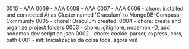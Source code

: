 <!-- VAMBORA! DESENVOLVIDO POR ALLAN SEMEZZATO, FILHO DO INFINITO-->
<!-- FAVOR DECLARAR AS ADIÇÕES FEITAS SEGUINDO O MODELO ABAIXO, -->
<!-- ID DE MUDANÇA <TAB> - <TAB> DESCRIÇÃO DA MUDANÇA    -->


0010    -   AAA
0009    -   AAA
0008    -   AAA
0007    -   AAA
0006    -   chore: installed and connected Atlas Cluster named 'Oraculum' to MongoDB-Compass-Community 
0005    -   chore!: Oraculum created.
0004    -   chore: create and organize project folders
0003    -   chore: .gitignore, nodemon -D, add nodemon dev script on json
0002    -   chore: cookie-parser, express, cors, path
0001    -   init: Inicialização da coisa toda, agora vai!